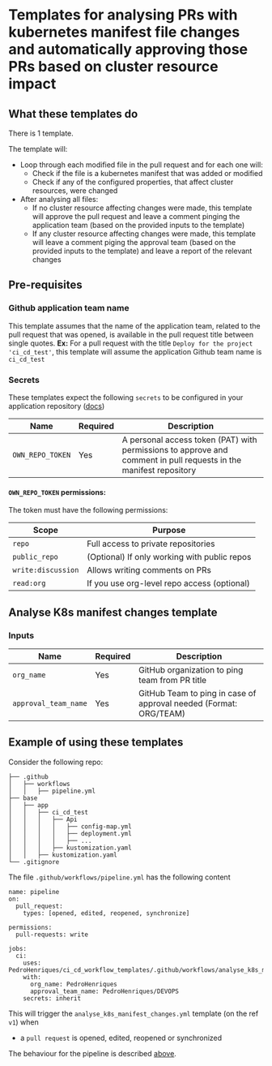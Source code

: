 # Templates for analysing PRs with kubernetes manifest file changes and automatically approving those PRs based on cluster resource impact

## What these templates do

There is 1 template.

The template will:
- Loop through each modified file in the pull request and for each one will:
  - Check if the file is a kubernetes manifest that was added or modified
  - Check if any of the configured properties, that affect cluster resources, were changed
- After analysing all files:
  - If no cluster resource affecting changes were made, this template will approve the pull request and leave a comment pinging the application team (based on the provided inputs to the template)
  - If any cluster resource affecting changes were made, this template will leave a comment piging the approval team (based on the provided inputs to the template) and leave a report of the relevant changes

## Pre-requisites

### Github application team name

This template assumes that the name of the application team, related to the pull request that was opened, is available in the pull request title between single quotes.
**Ex:** For a pull request with the title `Deploy for the project 'ci_cd_test'`, this template will assume the application Github team name is `ci_cd_test`

### Secrets

These templates expect the following `secrets` to be configured in your application repository ([docs](https://docs.github.com/en/actions/security-for-github-actions/security-guides/using-secrets-in-github-actions))

| Name | Required | Description |
| ----------- | ----------- | ----------- |
| `OWN_REPO_TOKEN` | Yes | A personal access token (PAT) with permissions to approve and comment in pull requests in the manifest repository |

#### `OWN_REPO_TOKEN` permissions:

The token must have the following permissions:

| Scope              | Purpose                                      |
| ------------------ | -------------------------------------------- |
| `repo`             | Full access to private repositories          |
| `public_repo`      | (Optional) If only working with public repos |
| `write:discussion` | Allows writing comments on PRs               |
| `read:org`         | If you use org-level repo access (optional)  |

## Analyse K8s manifest changes template

### Inputs
| Name | Required | Description |
| ----------- | ----------- | ----------- |
| `org_name` | Yes | GitHub organization to ping team from PR title |
| `approval_team_name` | Yes | GitHub Team to ping in case of approval needed (Format: ORG/TEAM) |

## Example of using these templates

Consider the following repo:
```
├── .github
│   ├── workflows
│   │   ├── pipeline.yml
├── base
│   ├── app
│   │   ├── ci_cd_test
│   │   │   ├── Api
│   │   │   │   ├── config-map.yml
│   │   │   │   ├── deployment.yml
│   │   │   │   ├── ...
│   │   │   ├── kustomization.yaml
│   │   ├── kustomization.yaml
└── .gitignore
```

The file `.github/workflows/pipeline.yml` has the following content
```
name: pipeline
on:
  pull_request:
    types: [opened, edited, reopened, synchronize]

permissions:
  pull-requests: write

jobs:
  ci:
    uses: PedroHenriques/ci_cd_workflow_templates/.github/workflows/analyse_k8s_manifest_changes.yml@v1
    with:
      org_name: PedroHenriques
      approval_team_name: PedroHenriques/DEVOPS
    secrets: inherit
```

This will trigger the `analyse_k8s_manifest_changes.yml` template (on the ref `v1`) when
- a `pull request` is opened, edited, reopened or synchronized

The behaviour for the pipeline is described [above](#What-these-templates-do).